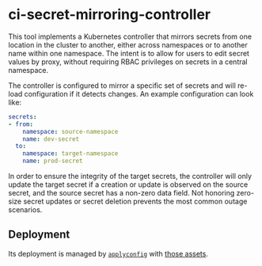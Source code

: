 # ci-secret-mirroring-controller

This tool implements a Kubernetes controller that mirrors secrets from one location in the cluster to another, either across
namespaces or to another name within one namespace. The intent is to allow for users to edit secret values by proxy, without
requiring RBAC privileges on secrets in a central namespace.

The controller is configured to mirror a specific set of secrets and will re-load configuration if it detects changes. An example
configuration can look like:

```yaml
secrets:
- from:
    namespace: source-namespace
    name: dev-secret
  to:
    namespace: target-namespace
    name: prod-secret
```

In order to ensure the integrity of the target secrets, the controller will only update the target secret if a creation or update
is observed on the source secret, and the source secret has a non-zero data field. Not honoring zero-size secret updates or secret
deletion prevents the most common outage scenarios.

## Deployment

Its deployment is managed by [`applyconfig`](https://github.com/openshift/ci-tools/tree/master/cmd/applyconfig) with [those assets](https://github.com/openshift/release/tree/master/core-services/secret-mirroring).
